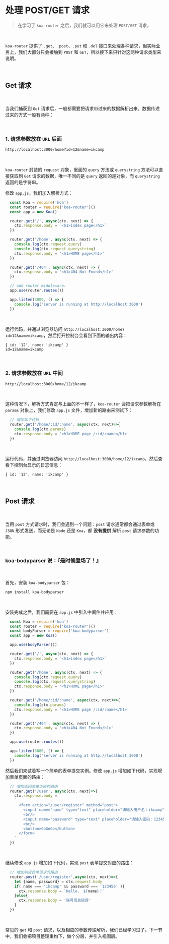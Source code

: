 # 处理 POST/GET 请求 
 > 在学习了 `koa-router` 之后，我们就可以用它来处理 `POST/GET` 请求。 

<br/> 

`koa-router` 提供了 `.get`、`.post`、`.put` 和 `.del` 接口来处理各种请求，但实际业务上，我们大部分只会接触到 `POST` 和 `GET`，所以接下来只针对这两种请求类型来说明。 

<br/> 

## Get 请求 

<br/>

当我们捕获到 `Get` 请求后，一般都需要把请求带过来的数据解析出来。数据传递过来的方式一般有两种： 

<br/> 

### 1. 请求参数放在 `URL` 后面  

```txt
http://localhost:3000/home?id=12&name=ikcamp
``` 

<br/>

`koa-router` 封装的 `request` 对象，里面的 `query` 方法或 `querystring` 方法可以直接获取到 `Get` 请求的数据，唯一不同的是 `query` 返回的是对象，而 `querystring` 返回的是字符串。 

修改 `app.js`，我们加入解析方式： 

```js
  const Koa = require('koa')
  const router = require('koa-router')()
  const app = new Koa()

  router.get('/', async(ctx, next) => {
    ctx.response.body = `<h1>index page</h1>`
  })

  router.get('/home', async(ctx, next) => {
    console.log(ctx.request.query)
    console.log(ctx.request.querystring)
    ctx.response.body = '<h1>HOME page</h1>'
  })

  router.get('/404', async(ctx, next) => {
    ctx.response.body = '<h1>404 Not Found</h1>'
  })

  // add router middleware:
  app.use(router.routes())

  app.listen(3000, () => {
    console.log('server is running at http://localhost:3000')
  })
``` 

<br/>

运行代码，并通过浏览器访问 `http://localhost:3000/home?id=12&name=ikcamp`，然后打开控制台会看到下面的输出内容： 

```txt
{ id: '12', name: 'ikcamp' }
id=12&name=ikcamp
``` 

<br/> 

### 2. 请求参数放在 `URL` 中间 

```txt
http://localhost:3000/home/12/ikcamp
``` 

<br/>

这种情况下，解析方式肯定与上面的不一样了，`koa-router` 会把请求参数解析在 `params` 对象上，我们修改 `app.js` 文件，增加新的路由来测试下： 

```js
  // 增加如下代码
  router.get('/home/:id/:name', async(ctx, next)=>{
    console.log(ctx.params)
    ctx.response.body = '<h1>HOME page /:id/:name</h1>'
  })
``` 

<br/> 

运行代码，并通过浏览器访问 `http://localhost:3000/home/12/ikcamp`，然后查看下控制台显示的日志信息： 

```txt
{ id: '12', name: 'ikcamp' } 
``` 

<br/>

##  Post 请求 

<br/>

当用 `post` 方式请求时，我们会遇到一个问题：`post` 请求通常都会通过表单或 `JSON` 形式发送，而无论是 `Node` 还是 `Koa`，都 **没有提供** 解析 `post` 请求参数的功能。 

<br/> 

### koa-bodyparser 说：『是时候登场了！』 

<br/> 

首先，安装 `koa-bodyparser` 包： 

```js
npm install koa-bodyparser
``` 

<br/> 

安装完成之后，我们需要在 `app.js` 中引入中间件并应用： 

```js
  const Koa = require('koa')
  const router = require('koa-router')()
  const bodyParser = require('koa-bodyparser')
  const app = new Koa()

  app.use(bodyParser())

  router.get('/', async(ctx, next) => {
    ctx.response.body = `<h1>index page</h1>`
  })

  router.get('/home', async(ctx, next) => {
    console.log(ctx.request.query)
    console.log(ctx.request.querystring)
    ctx.response.body = '<h1>HOME page</h1>'
  })

  router.get('/home/:id/:name', async(ctx, next)=>{
    console.log(ctx.params)
    ctx.response.body = '<h1>HOME page /:id/:name</h1>'
  })

  router.get('/404', async(ctx, next) => {
    ctx.response.body = '<h1>404 Not Found</h1>'
  })

  app.use(router.routes())

  app.listen(3000, () => {
    console.log('server is running at http://localhost:3000')
  })
```

然后我们来试着写一个简单的表单提交实例。修改 `app.js` 增加如下代码，实现增加表单页面的路由：

```js
  // 增加返回表单页面的路由
  router.get('/user', async(ctx, next)=>{
    ctx.response.body = 
    `
      <form action="/user/register" method="post">
        <input name="name" type="text" placeholder="请输入用户名：ikcamp"/> 
        <br/>
        <input name="password" type="text" placeholder="请输入密码：123456"/>
        <br/> 
        <button>GoGoGo</button>
      </form>
    `
  })
``` 

<br/>

继续修改 `app.js` 增加如下代码，实现 `post` 表单提交对应的路由： 

```js
  // 增加响应表单请求的路由
  router.post('/user/register',async(ctx, next)=>{
    let {name, password} = ctx.request.body
    if( name === 'ikcamp' && password === '123456' ){
      ctx.response.body = `Hello， ${name}！`
    }else{
      ctx.response.body = '账号信息错误'
    }
  })
```

<br/> 

常见的 `get` 和 `post` 请求，以及相应的参数传递解析，我们已经学习过了。下一节中，我们会把项目整理重构下，做个分层，并引入视图层。

